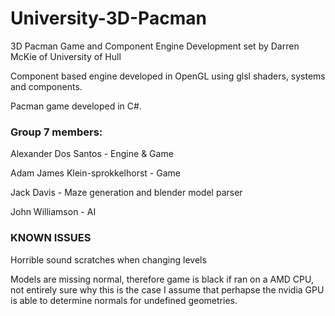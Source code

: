 # University-3D-Pacman
3D Pacman Game and Component Engine Development set by Darren McKie of University of Hull

Component based engine developed in OpenGL using glsl shaders, systems and components.

Pacman game developed in C#.

### Group 7 members:
Alexander Dos Santos - Engine & Game

Adam James Klein-sprokkelhorst - Game

Jack Davis - Maze generation and blender model parser

John Williamson - AI

### KNOWN ISSUES
Horrible sound scratches when changing levels

Models are missing normal, therefore game is black if ran on a AMD CPU, not entirely sure why this is the case I assume that perhapse the nvidia GPU is able to determine normals for undefined geometries.


